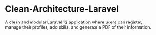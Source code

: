 # Clean-Architecture-Laravel
A clean and modular Laravel 12 application where users can register, manage their profiles, add skills, and generate a PDF of their information.

